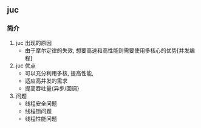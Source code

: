## juc

### 简介

1. juc 出现的原因
   - 由于摩尔定律的失效, 想要高速和高性能则需要使用多核心的优势[并发编程]
2. juc 优点
   - 可以充分利用多核, 提高性能,
   - 适应高并发的需求
   - 提高吞吐量{异步/回调}
3. 问题
   - 线程安全问题
   - 线程锁问题
   - 线程性能问题
